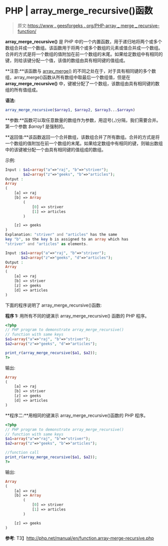 # PHP | array_merge_recursive()函数

> 原文:[https://www . geesforgeks . org/PHP-array _ merge _ recursive-function/](https://www.geeksforgeeks.org/php-array_merge_recursive-function/)

**array_merge_recursive()** 是 PHP 中的一个内置函数，用于递归地将两个或多个数组合并成一个数组。该函数用于将两个或多个数组的元素或值合并成一个数组。合并的方式是将一个数组的值附加在前一个数组的末尾。如果给定数组中有相同的键，则给该键分配一个值，该值的数组由具有相同键的值组成。

**注意:**该函数与 [array_merge()](https://www.geeksforgeeks.org/php-merging-two-arrays-using-array_merge/) 的不同之处在于，对于具有相同键的多个数组，array_merge()函数从所有数组中取最后一个数组值，但是在 **array_merge_recursive()** 中，键被分配了一个数组，该数组由具有相同键的数组的所有值组成。

**语法:**

```php
array_merge_recursive($array1, $array2, $array3...$arrayn)
```

**参数:**函数可以取任意数量的数组作为参数，用逗号(，)分隔，我们需要合并。第一个参数 *$array1* 是强制的。

**返回值:**该函数返回一个合并数组，该数组合并了所有数组。合并的方式是将一个数组的值附加在前一个数组的末尾。如果给定数组中有相同的键，则输出数组中的该键被分配一个由具有相同键的值组成的数组。

示例:

```php
Input : $a1=array("a"=>"raj", "b"=>"striver");
        $a2=array("z"=>"geeks", "b"=>"articles");
Output : 
Array
(
    [a] => raj
    [b] => Array
        (
            [0] => striver
            [1] => articles
        )

    [z] => geeks
)
Explanation: "striver" and "articles" has the same 
key "b", so the key b is assigned to an array which has 
"striver" and "articles" as elements. 

Input :$a1=array("a"=>"raj", "b"=>"striver");
       $a2=array("z"=>"geeks", "d"=>"articles");
Output :
Array
(
    [a] => raj
    [b] => striver
    [z] => geeks
    [d] => articles
)

```

下面的程序说明了 array_merge_recursive()函数:

**程序 1:** 用所有不同的键演示 array_merge_recursive()
函数的 PHP 程序。

```php
<?php
// PHP program to demonstrate array_merge_recursive() 
// function with same keys
$a1=array("a"=>"raj", "b"=>"striver");
$a2=array("z"=>"geeks", "d"=>"articles");

print_r(array_merge_recursive($a1, $a2));
?>
```

输出:

```php
Array
(
    [a] => raj
    [b] => striver
    [z] => geeks
    [d] => articles
)

```

**程序二:**用相同的键演示 array_merge_recursive()函数的 PHP 程序。

```php
<?php
// PHP program to demonstrate array_merge_recursive() 
// function with same keys
$a1=array("a"=>"raj", "b"=>"striver");
$a2=array("z"=>"geeks", "b"=>"articles");

//function call
print_r(array_merge_recursive($a1, $a2));
?>
```

输出:

```php
Array
(
    [a] => raj
    [b] => Array
        (
            [0] => striver
            [1] => articles
        )

    [z] => geeks
)

```

**参考**:
T3】http://php.net/manual/en/function.array-merge-recursive.php
